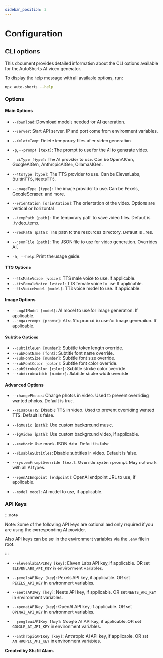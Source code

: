 ```yaml
---
sidebar_position: 3
---
```


# Configuration

## CLI options

This document provides detailed information about the CLI options available for the AutoShorts AI video generator.

To display the help message with all available options, run:

```bash
npx auto-shorts --help
```

### Options

#### Main Options

- `--download`: Download models needed for AI generation.

- `--server`: Start API server. IP and port come from environment variables.

- `--deleteTemp`: Delete temporary files after video generation.

- `-p`, `--prompt [text]`: The prompt to use for the AI to generate video.

- `--aiType [type]`: The AI provider to use. Can be OpenAIGen, GoogleAIGen, AnthropicAIGen, OllamaAIGen.

- `--ttsType [type]`: The TTS provider to use. Can be ElevenLabs, BuiltinTTS, NeetsTTS.

- `--imageType [type]`: The image provider to use. Can be Pexels, GoogleScraper, and more.

- `--orientation [orientation]`: The orientation of the video. Options are vertical or horizontal.

- `--tempPath [path]`: The temporary path to save video files. Default is ./video_temp.

- `--resPath [path]`: The path to the resources directory. Default is ./res.

- `--jsonFile [path]`: The JSON file to use for video generation. Overrides AI.

- `-h, --help`: Print the usage guide.

#### TTS Options

- `--ttsMaleVoice [voice]`: TTS male voice to use. If applicable.
- `--ttsFemaleVoice [voice]`: TTS female voice to use If applicable.
- `--ttsVoiceModel [model]`: TTS voice model to use. If applicable.

#### Image Options

- `--imgAIModel [model]`: AI model to use for image generation. If applicable.
- `--imgAIPrompt [prompt]`: AI suffix prompt to use for image generation. If applicable.

#### Subtitle Options

- `--subtitleLen [number]`: Subtitle token length override.
- `--subFontName [font]`: Subtitle font name override.
- `--subFontSize [number]`: Subtitle font size override.
- `--subFontColor [color]`: Subtitle font color override.
- `--subStrokeColor [color]`: Subtitle stroke color override.
- `--subStrokeWidth [number]`: Subtitle stroke width override

#### Advanced Options

- `--changePhotos`: Change photos in video. Used to prevent overriding wanted photos. Default is true.

- `--disableTTS`: Disable TTS in video. Used to prevent overriding wanted TTS. Default is false.

- `--bgMusic [path]`: Use custom background music.

- `--bgVideo [path]`: Use custom background video, if applicable.

- `--useMock`: Use mock JSON data. Default is false.

- `--disableSubtitles`: Disable subtitles in video. Default is false.

- `--systemPromptOverride [text]`: Override system prompt. May not work with all AI types.

- `--openAIEndpoint [endpoint]`: OpenAI endpoint URL to use, if applicable.

- `--model model`: AI model to use, if applicable.

### API Keys

:::note

Note: Some of the following API keys are optional and only required if you are using the corresponding AI provider.

Also API keys can be set in the environment variables via the `.env` file in root.

:::

- `--elevenlabsAPIKey [key]`: Eleven Labs API key, if applicable. OR set `ELEVENLABS_API_KEY` in environment variables.

- `--pexelsAPIKey [key]`: Pexels API key, if applicable. OR set `PEXELS_API_KEY` in environment variables.

- `--neetsAPIKey [key]`: Neets API key, if applicable. OR set `NEETS_API_KEY` in environment variables.

- `--openaiAPIKey [key]`: OpenAI API key, if applicable. OR set `OPENAI_API_KEY` in environment variables.

- `--googleaiAPIKey [key]`: Google AI API key, if applicable. OR set `GOOGLE_AI_API_KEY` in environment variables.

- `--anthropicAPIKey [key]`: Anthropic AI API key, if applicable. OR set `ANTHROPIC_API_KEY` in environment variables.

**Created by Shafil Alam.**
